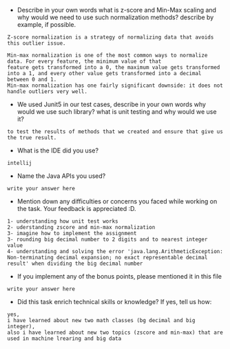 - Describe in your own words what is z-score and Min-Max scaling and why would we need to use such normalization methods? describe by example, if possible.
```
Z-score normalization is a strategy of normalizing data that avoids this outlier issue.

Min-max normalization is one of the most common ways to normalize data. For every feature, the minimum value of that 
feature gets transformed into a 0, the maximum value gets transformed into a 1, and every other value gets transformed into a decimal between 0 and 1.
Min-max normalization has one fairly significant downside: it does not handle outliers very well.
```

- We used Junit5 in our test cases, describe in your own words why would we use such library? 
what is unit testing and why would we use it?
```
to test the results of methods that we created and ensure that give us the true result.
```
- What is the IDE did you use?
```
intellij
```

- Name the Java APIs you used?
```
write your answer here
```

- Mention down any difficulties or concerns you faced while working on the task. Your feedback is appreciated :D.
```
1- understanding how unit test works
2- uderstanding zscore and min-max normalization
3- imagine how to implement the assignment
3- rounding big decimal number to 2 digits and to nearest integer value
4- understanding and solving the error 'java.lang.ArithmeticException: Non-terminating decimal expansion; no exact representable decimal result' when dividing the big decimal number
```

- If you implement any of the bonus points, please mentioned it in this file
```
write your answer here
```

- Did this task enrich technical skills or knowledge? If yes, tell us how: 
```
yes,
i have learned about new two math classes (bg decimal and big integer),
also i have learned about new two topics (zscore and min-max) that are used in machine lrearing and big data 
```
